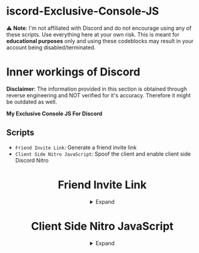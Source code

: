 # iscord-Exclusive-Console-JS

⚠️ **Note**: I'm not affiliated with Discord and do not encourage using any of these scripts. Use everything here at your own risk. This is meant for **educational purposes** only and using these codeblocks may result in your account being disabled/terminated.

# Inner workings of Discord

**Disclaimer**: The information provided in this section is obtained through reverse engineering and NOT verified for it's accuracy. Therefore it might be outdated as well.

**My Exclusive Console JS For Discord**

## Scripts

- `Friend Invite Link`: Generate a friend invite link
- `Client Side Nitro JavaScript`: Spoof the client and enable client side Discord Nitro
<header>
  
# Friend Invite Link

<details>
  <summary>Expand</summary>
  
  ```js
webpackChunkdiscord_app.push([[[Math.random()]],{},q=>Object.values(q.c).find(e=>e.exports?.Z?.createFriendInvite).exports.Z.createFriendInvite().then(console.log)])
  ```
</details>

  # Client Side Nitro JavaScript

<details>
  <summary>Expand</summary>
  
  ```js
webpackChunkdiscord_app.push([[[Math.random()]],{},q=>Object.values(q.c).find(e=>e.exports?.default?.getCurrentUser).exports.default.getCurrentUser().premiumType=2])
  ```
</details>

</header>

